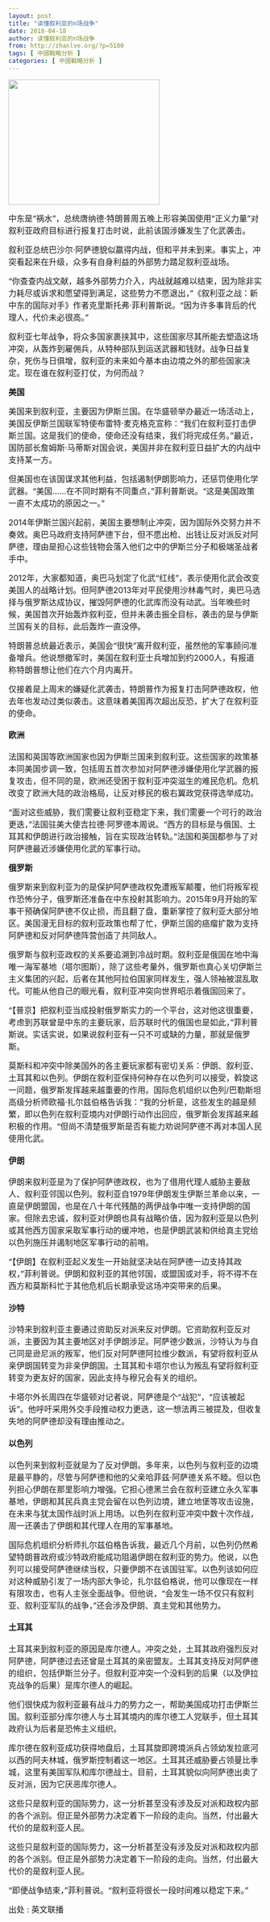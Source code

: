 ```yaml
---
layout: post
title: "读懂叙利亚的n场战争"
date: 2018-04-18
author: 读懂叙利亚的n场战争
from: http://zhanlve.org/?p=5100
tags: [ 中國戰略分析 ]
categories: [ 中國戰略分析 ]
---
```


<div id="entry">
 <div class="at-above-post addthis_tool" data-url="http://zhanlve.org/?p=5100">
 </div>
 <p>
 </p>
 <p>
  <img alt="" class="aligncenter size-full wp-image-5101" height="248" src="http://zhanlve.org/wp-content/uploads/2018/04/300px-Syrian_Civil_War_map.svg_.png" width="300"/>
 </p>
 <p>
 </p>
 <p>
  <span style="font-size: 12pt;">
   中东是“祸水”，总统唐纳德·特朗普周五晚上形容美国使用“正义力量”对叙利亚政府目标进行报复打击时说，此前该国涉嫌发生了化武袭击。
  </span>
 </p>
 <p>
  <span style="font-size: 12pt;">
   叙利亚总统巴沙尔·阿萨德貌似赢得内战，但和平并未到来。事实上，冲突看起来在升级，众多有自身利益的外部势力踏足叙利亚战场。
  </span>
 </p>
 <p>
  <span style="font-size: 12pt;">
   “你查查内战文献，越多外部势力介入，内战就越难以结束，因为除非实力耗尽或诉求和愿望得到满足，这些势力不愿退出，”《叙利亚之战：新中东的国际对手》作者克里斯托弗·菲利普斯说。“因为许多事背后的代理人，代价未必很高。”
  </span>
 </p>
 <p>
  <span style="font-size: 12pt;">
   叙利亚七年战争，将众多国家裹挟其中，这些国家尽其所能去塑造这场冲突，从轰炸到雇佣兵，从特种部队到运送武器和钱财。战争日益复杂，死伤与日俱增，叙利亚的未来如今基本由边境之外的那些国家决定。现在谁在叙利亚打仗，为何而战？
  </span>
 </p>
 <p>
 </p>
 <p>
  <span style="font-size: 12pt;">
   <strong>
    美国
   </strong>
  </span>
 </p>
 <p>
 </p>
 <p>
  <span style="font-size: 12pt;">
   美国来到叙利亚，主要因为伊斯兰国。在华盛顿举办最近一场活动上，美国反伊斯兰国联军特使布雷特·麦克格克宣称：“我们在叙利亚打击伊斯兰国。这是我们的使命，使命还没有结束，我们将完成任务。”最近，国防部长詹姆斯·马蒂斯对国会说，美国并非在叙利亚日益扩大的内战中支持某一方。
  </span>
 </p>
 <p>
  <span style="font-size: 12pt;">
   但美国也在该国谋求其他利益，包括遏制伊朗影响力，还惩罚使用化学武器。“美国……在不同时期有不同重点，”菲利普斯说。“这是美国政策一直不太成功的原因之一。”
  </span>
 </p>
 <p>
  <span style="font-size: 12pt;">
   2014年伊斯兰国兴起前，美国主要想制止冲突，因为国际外交努力并不奏效。奥巴马政府支持阿萨德下台，但不愿出枪、出钱让反对派反对阿萨德，理由是担心这些钱物会落入他们之中的伊斯兰分子和极端圣战者手中。
  </span>
 </p>
 <p>
  <span style="font-size: 12pt;">
   2012年，大家都知道，奥巴马划定了化武“红线”，表示使用化武会改变美国人的战略计划。但阿萨德2013年对平民使用沙林毒气时，奥巴马选择与俄罗斯达成协议，摧毁阿萨德的化武库而没有动武。当年晚些时候，美国首次开始轰炸叙利亚，但并未袭击振全目标，袭击的是与伊斯兰国有关的目标，此后轰炸一直没停。
  </span>
 </p>
 <p>
  <span style="font-size: 12pt;">
   特朗普总统最近表示，美国会“很快”离开叙利亚，虽然他的军事顾问准备增兵。他说想撤军时，美国在叙利亚士兵增加到约2000人，有报道称特朗普想让他们在六个月内离开。
  </span>
 </p>
 <p>
  <span style="font-size: 12pt;">
   仅接着是上周末的嫌疑化武袭击，特朗普作为报复打击阿萨德政权，他去年也发动过类似袭击。这意味着美国再次超出反恐，扩大了在叙利亚的使命。
  </span>
 </p>
 <h4>
  <span style="font-size: 12pt;">
   <strong>
   </strong>
  </span>
 </h4>
 <h4>
  <span style="font-size: 12pt;">
   <strong>
    欧洲
   </strong>
  </span>
 </h4>
 <p>
 </p>
 <p>
  <span style="font-size: 12pt;">
   法国和英国等欧洲国家也因为伊斯兰国来到叙利亚。这些国家的政策基本同美国步调一致，包括周五首次参加对阿萨德涉嫌使用化学武器的报复攻击，但不同的是，欧洲还受困于叙利亚冲突滋生的难民危机。危机改变了欧洲大陆的政治格局，让反对移民的极右翼政党获得选举成功。
  </span>
 </p>
 <p dir="ltr">
  <span style="font-size: 12pt;">
   “面对这些威胁，我们需要让叙利亚稳定下来，我们需要一个可行的政治更迭，”法国驻美大使吉拉德·阿罗德本周说。“西方的目标是与俄国、土耳其和伊朗进行政治接触，旨在实现政治转轨。”法国和英国都参与了对阿萨德最近涉嫌使用化武的军事行动。
  </span>
 </p>
 <p dir="ltr">
  <p dir="ltr">
   <p dir="ltr">
    <p dir="ltr">
     <span style="font-size: 12pt;">
      <strong>
       俄罗斯
      </strong>
     </span>
    </p>
    <p dir="ltr">
     <p dir="ltr">
      <p dir="ltr">
       <p dir="ltr">
        <span style="font-size: 12pt;">
         俄罗斯来到叙利亚为的是保护阿萨德政权免遭叛军颠覆，他们将叛军视作恐怖分子，俄罗斯还准备在中东投射其影响力。2015年9月开始的军事干预确保阿萨德不仅止损，而且翻了盘，重新掌控了叙利亚大部分地区。美国漫无目标的叙利亚政策也帮了忙，伊斯兰国的癌瘤扩散为支持阿萨德和反对阿萨德阵营创造了共同敌人。
        </span>
       </p>
       <p dir="ltr">
        <span style="font-size: 12pt;">
         俄罗斯与叙利亚政权的关系要追溯到冷战时期。叙利亚是俄国在地中海唯一海军基地（塔尔图斯），除了这些考量外，俄罗斯也真心关切伊斯兰主义集团的兴起，后者在其他阿拉伯国家同样发生，强人领袖被混乱取代。可能从他自己的眼光看，叙利亚冲突向世界昭示着俄国回来了。
        </span>
       </p>
       <p>
        <span style="font-size: 12pt;">
         “【普京】把叙利亚当成投射俄罗斯实力的一个平台，这对他这很重要，考虑到苏联曾是中东的主要玩家，后苏联时代的俄国也是如此，”菲利普斯说。实话实说，如果说叙利亚有一只不可或缺的力量，那就是俄罗斯。
        </span>
       </p>
       <p>
        <span style="font-size: 12pt;">
         莫斯科和冲突中除美国外的各主要玩家都有密切关系：伊朗、叙利亚、土耳其和以色列。伊朗在叙利亚保持何种存在以色列可以接受，斡旋这一问题，俄罗斯发挥越来越重要的作用。国际危机组织以色列/巴勒斯坦高级分析师欧福·扎尔兹伯格告诉我：”我的分析是，这些发生的越是频繁，即以色列在叙利亚境内对伊朗行动作出回应，俄罗斯会发挥越来越积极的作用。“但尚不清楚俄罗斯是否有能力劝说阿萨德不再对本国人民使用化武。
        </span>
       </p>
       <h4>
       </h4>
       <h4>
        <span style="font-size: 12pt;">
         <strong>
         </strong>
        </span>
       </h4>
       <h4>
        <span style="font-size: 12pt;">
         <strong>
          伊朗
         </strong>
        </span>
       </h4>
       <p>
       </p>
       <p>
        <span style="font-size: 12pt;">
         伊朗来叙利亚是为了保护阿萨德政权，也为了借用代理人威胁主要敌人、叙利亚邻国以色列。叙利亚自1979年伊朗发生伊斯兰革命以来，一直是伊朗盟国，也是在八十年代残酷的两伊战争中唯一支持伊朗的国家。但除去忠诚，叙利亚对伊朗也具有战略价值，因为叙利亚是以色列或其他西方国家采取军事行动的缓冲地，也是伊朗武装和供给真主党给以色列施压并遏制地区军事行动的前哨。
        </span>
       </p>
       <p>
        <span style="font-size: 12pt;">
         “【伊朗】在叙利亚起义发生一开始就坚决站在阿萨德一边支持其政权，”菲利普说。伊朗和叙利亚的其他邻国，或盟国或对手，将不得不在西方和莫斯科忙于其他危机后长期承受这场冲突带来的后果。
        </span>
       </p>
       <h4>
       </h4>
       <h4>
        <span style="font-size: 12pt;">
         <strong>
         </strong>
        </span>
       </h4>
       <h4>
        <span style="font-size: 12pt;">
         <strong>
          沙特
         </strong>
        </span>
       </h4>
       <p>
       </p>
       <p>
        <span style="font-size: 12pt;">
         沙特来到叙利亚主要通过资助反对派来反对伊朗。它资助叙利亚反对派，主要因为其主要地区对手伊朗涉足。阿萨德少数派，沙特认为与自己同是逊尼派的叛军，他们反对阿萨德阿拉维少数派，有望将叙利亚从亲伊朗国转变为非亲伊朗国。土耳其和卡塔尔也认为叛乱有望将叙利亚转变为更友好的国家，因此支持与穆兄会有关的组织。
        </span>
       </p>
       <p>
        <span style="font-size: 12pt;">
         卡塔尔外长周四在华盛顿对记者说，阿萨德是个“战犯”，“应该被起诉”。他呼吁采用外交手段推动权力更迭，这一想法再三被提及，但收复失地的阿萨德却没有理由推动之。
        </span>
       </p>
       <h4>
       </h4>
       <h4>
        <span style="font-size: 12pt;">
         <strong>
         </strong>
        </span>
       </h4>
       <h4>
        <span style="font-size: 12pt;">
         <strong>
          以色列
         </strong>
        </span>
       </h4>
       <p>
       </p>
       <p>
        <span style="font-size: 12pt;">
         以色列来到叙利亚就是为了反对伊朗。多年来，以色列与叙利亚的边境是最平静的，尽管与阿萨德和他的父亲哈菲兹·阿萨德关系不睦。但以色列担心伊朗在那里影响力增强。它担心德黑兰会在叙利亚建立永久军事基地，伊朗和其民兵真主党会留在以色列边境，建立地堡等攻击设施，在未来与犹太国作战时派上用场。以色列在叙利亚冲突中数十次作战，周一还袭击了伊朗和其代理人在用的军事基地。
        </span>
       </p>
       <p>
        <span style="font-size: 12pt;">
         国际危机组织分析师扎尔兹伯格告诉我，最近几个月前，以色列仍然希望特朗普政府或沙特政府能成功阻遏伊朗在叙利亚的势力。他说，以色列可以接受阿萨德继续当权，只要伊朗不在该国驻军。以色列该如何应对这种威胁引发了一场内部大争论，扎尔兹伯格说，他可以像现在一样有限攻击，也有人主张全面战争。但他说，“会发生一场不仅只有叙利亚、叙利亚军队的战争，”还会涉及伊朗、真主党和其他势力。
        </span>
       </p>
       <h4>
       </h4>
       <h4>
        <span style="font-size: 12pt;">
         <strong>
         </strong>
        </span>
       </h4>
       <h4>
        <span style="font-size: 12pt;">
         <strong>
          土耳其
         </strong>
        </span>
       </h4>
       <p>
       </p>
       <p>
        <span style="font-size: 12pt;">
         土耳其来到叙利亚的原因是库尔德人。冲突之处，土耳其政府强烈反对阿萨德，阿萨德过去还曾是土耳其的亲密盟友。土耳其支持反对阿萨德的组织，包括伊斯兰分子。但叙利亚冲突一个没料到的后果（以及伊拉克战争的后果）是库尔德人的崛起。
        </span>
       </p>
       <p>
        <span style="font-size: 12pt;">
         他们很快成为叙利亚最有战斗力的势力之一，帮助美国成功打击伊斯兰国。叙利亚部分库尔德人与土耳其境内的库尔德工人党联手，但土耳其政府认为后者是恐怖主义组织。
        </span>
       </p>
       <p>
        <span style="font-size: 12pt;">
         库尔德在叙利亚成功获得地盘后，土耳其旋即跨境派兵占领幼发拉底河以西的阿夫林城，俄罗斯控制着这一地区。土耳其还威胁要占领曼比季城，这里有美国军队和库尔德战士。目前，土耳其貌似向阿萨德出卖了反对派，因为它厌恶库尔德人。
        </span>
       </p>
       <p>
        <span style="font-size: 12pt;">
         这些只是叙利亚的国际势力，这一分析甚至没有涉及反对派和政权内部的各个派别。但正是外部势力决定着下一阶段的走向。当然，付出最大代价的是叙利亚人民。
        </span>
       </p>
       <p>
        <span style="font-size: 12pt;">
         这些只是叙利亚的国际势力，这一分析甚至没有涉及反对派和政权内部的各个派别。但正是外部势力决定着下一阶段的走向。当然，付出最大代价的是叙利亚人民。
        </span>
       </p>
       <p>
        <span style="font-size: 12pt;">
         “即便战争结束，”菲利普说。“叙利亚将很长一段时间难以稳定下来。”
        </span>
       </p>
       <p>
       </p>
       <p>
        <span style="font-size: 12pt;">
         出处 : 英文联播
        </span>
       </p>
       <p>
       </p>
       <!-- AddThis Advanced Settings above via filter on the_content -->
       <!-- AddThis Advanced Settings below via filter on the_content -->
       <!-- AddThis Advanced Settings generic via filter on the_content -->
       <!-- AddThis Share Buttons above via filter on the_content -->
       <!-- AddThis Share Buttons below via filter on the_content -->
       <div class="at-below-post addthis_tool" data-url="http://zhanlve.org/?p=5100">
       </div>
       <!-- AddThis Share Buttons generic via filter on the_content -->
      </p>
     </p>
    </p>
   </p>
  </p>
 </p>
</div>

